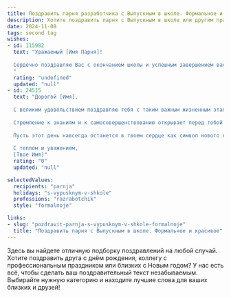 ```yaml
---
title: Поздравить парня разработчика с Выпускным в школе. Формальное и красивое
description: Хотите поздравить парня с Выпускным в школе или другим праздником? Наш ИИ создаст незабываемое поздравление, а вы обязательно выделитесь среди других.  
date: 2024-11-08
tags: second tag
wishes:
- id: 115982
  text: "Уважаемый [Имя Парня]!
  
  Сердечно поздравляю Вас с окончанием школы и успешным завершением важного этапа Вашей жизни!  Пусть выбранный Вами путь разработчика будет полон интересных задач, ярких открытий и профессиональных успехов. Желаю Вам  творческого вдохновения, неугасаемой энергии и достижения всех поставленных целей.  Пусть Ваш талант и знания принесут Вам заслуженное признание и  радость от работы!
  "
  rating: "undefined"
  updated: "null"
- id: 24515
  text: "Дорогой [Имя],
  
  С великим удовольствием поздравляю тебя с таким важным жизненным этапом – выпускным вечером! Этот день стал возможен благодаря твоим усилиям, трудолюбию и неиссякаемой энергии. Ты доказал, что способен преодолевать любые трудности и достигать поставленных целей.
  
  Стремление к знаниям и к самосовершенствованию открывает перед тобой широкие горизонты в профессии разработчика. Будущее за тобой, и я уверен, что ты сможешь реализовать свои самые смелые идеи и проекты.
  
  Пусть этот день навсегда останется в твоем сердце как символ нового начала, полного возможностей и успехов. Поздравляю с выпускным и желаю тебе невероятных достижений и счастливых моментов!
  
  С теплом и уважением,
  [Твое Имя]"
  rating: "0"
  updated: "null"

selectedValues:
  recipients: "parnja"
  holidays: "s-vypusknym-v-shkole"
  professions: "razrabotchik"
  style: "formalnoje"

links:
- slug: "pozdravit-parnja-s-vypusknym-v-shkole-formalnoje"
  title: "Поздравить парня с Выпускным в школе. Формальное и красивое"
---
```


Здесь вы найдете отличную подборку поздравлений на любой случай. 
Хотите поздравить друга с днём рождения, коллегу с профессиональным праздником или близких с Новым годом? У нас есть всё, чтобы сделать ваш поздравительный текст незабываемым. Выбирайте нужную категорию и находите лучшие слова для ваших близких и друзей!
